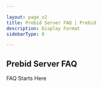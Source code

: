 ```yaml
---

layout: page_v2
title: Prebid Server FAQ | Prebid
description: Display Format
sidebarType: 0

---
```


## Prebid Server FAQ

<p class="main-text">FAQ Starts Here</p>